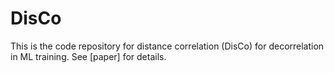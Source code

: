 # DisCo

This is the code repository for distance correlation (DisCo) for decorrelation in ML training. See [paper] for details.

